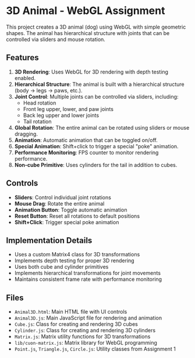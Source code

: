 # 3D Animal - WebGL Assignment

This project creates a 3D animal (dog) using WebGL with simple geometric shapes. The animal has hierarchical structure with joints that can be controlled via sliders and mouse rotation.

## Features

1. **3D Rendering**: Uses WebGL for 3D rendering with depth testing enabled.
2. **Hierarchical Structure**: The animal is built with a hierarchical structure (body → legs → paws, etc.).
3. **Joint Control**: Multiple joints can be controlled via sliders, including:
   - Head rotation
   - Front leg upper, lower, and paw joints
   - Back leg upper and lower joints
   - Tail rotation
4. **Global Rotation**: The entire animal can be rotated using sliders or mouse dragging.
5. **Animation**: Automatic animation that can be toggled on/off.
6. **Special Animation**: Shift+click to trigger a special "poke" animation.
7. **Performance Monitoring**: FPS counter to monitor rendering performance.
8. **Non-cube Primitive**: Uses cylinders for the tail in addition to cubes.

## Controls

- **Sliders**: Control individual joint rotations
- **Mouse Drag**: Rotate the entire animal
- **Animation Button**: Toggle automatic animation
- **Reset Button**: Reset all rotations to default positions
- **Shift+Click**: Trigger special poke animation

## Implementation Details

- Uses a custom Matrix4 class for 3D transformations
- Implements depth testing for proper 3D rendering
- Uses both cube and cylinder primitives
- Implements hierarchical transformations for joint movements
- Maintains consistent frame rate with performance monitoring

## Files

- `Animal3D.html`: Main HTML file with UI controls
- `Animal3D.js`: Main JavaScript file for rendering and animation
- `Cube.js`: Class for creating and rendering 3D cubes
- `Cylinder.js`: Class for creating and rendering 3D cylinders
- `Matrix.js`: Matrix utility functions for 3D transformations
- `lib/cuon-matrix.js`: Matrix library for WebGL programming
- `Point.js`, `Triangle.js`, `Circle.js`: Utility classes from Assignment 1

